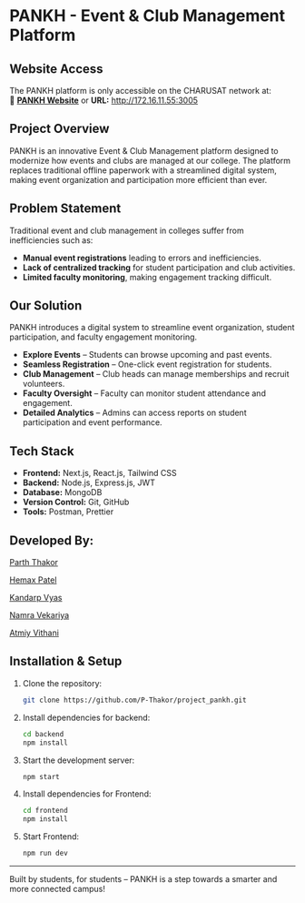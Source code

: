 # PANKH - Event & Club Management Platform

## Website Access
The PANKH platform is only accessible on the CHARUSAT network at:  
🔗 **[PANKH Website](http://172.16.11.55:3005)** or **URL:** http://172.16.11.55:3005

## Project Overview
PANKH is an innovative Event & Club Management platform designed to modernize how events and clubs are managed at our college. The platform replaces traditional offline paperwork with a streamlined digital system, making event organization and participation more efficient than ever.

## Problem Statement
Traditional event and club management in colleges suffer from inefficiencies such as:
- **Manual event registrations** leading to errors and inefficiencies.
- **Lack of centralized tracking** for student participation and club activities.
- **Limited faculty monitoring**, making engagement tracking difficult.

## Our Solution
PANKH introduces a digital system to streamline event organization, student participation, and faculty engagement monitoring.

- **Explore Events** – Students can browse upcoming and past events.  
- **Seamless Registration** – One-click event registration for students.  
- **Club Management** – Club heads can manage memberships and recruit volunteers.  
- **Faculty Oversight** – Faculty can monitor student attendance and engagement.  
- **Detailed Analytics** – Admins can access reports on student participation and event performance.

## Tech Stack
- **Frontend:** Next.js, React.js, Tailwind CSS  
- **Backend:** Node.js, Express.js, JWT  
- **Database:** MongoDB  
- **Version Control:** Git, GitHub
- **Tools:** Postman, Prettier 

## Developed By:
[Parth Thakor](https://github.com/P-Thakor)

[Hemax Patel](https://github.com/hemaxpatel)

[Kandarp Vyas](https://github.com/Kandarpvyas2591)

[Namra Vekariya](https://github.com/Namra-Vekariya)

[Atmiy Vithani](https://github.com/Atmiy1234)


## Installation & Setup
1. Clone the repository:
   ```sh
   git clone https://github.com/P-Thakor/project_pankh.git
   ```
2. Install dependencies for backend:
   ```sh
   cd backend
   npm install
   ```
3. Start the development server:
   ```sh
   npm start
   ```
4. Install dependencies for Frontend:
   ```sh
   cd frontend
   npm install
   ```
5. Start Frontend:
   ```sh
   npm run dev
   ```

---
Built by students, for students – PANKH is a step towards a smarter and more connected campus!

